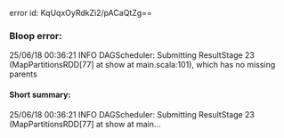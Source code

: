 error id: KqUqxOyRdkZi2/pACaQtZg==
### Bloop error:

25/06/18 00:36:21 INFO DAGScheduler: Submitting ResultStage 23 (MapPartitionsRDD[77] at show at main.scala:101), which has no missing parents
#### Short summary: 

25/06/18 00:36:21 INFO DAGScheduler: Submitting ResultStage 23 (MapPartitionsRDD[77] at show at main...